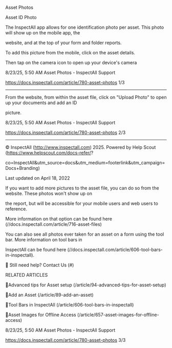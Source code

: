 Asset Photos

Asset ID Photo

The InspectAll app allows for one identification photo per asset.  This photo will show up on the mobile app, the

website, and at the top of your form and folder reports.

To add this picture from the mobile, click on the asset details.

Then tap on the camera icon to open up your device's camera

8/23/25, 5:50 AM Asset Photos - InspectAll Support

https://docs.inspectall.com/article/780-asset-photos 1/3


---

From the website, from within the asset file, click on "Upload Photo" to open up your documents and add an ID

picture.

8/23/25, 5:50 AM Asset Photos - InspectAll Support

https://docs.inspectall.com/article/780-asset-photos 2/3


---

© InspectAll (http://www.inspectall.com) 2025. Powered by Help Scout (https://www.helpscout.com/docs-refer/?

co=InspectAll&utm_source=docs&utm_medium=footerlink&utm_campaign=Docs+Branding)

Last updated on April 18, 2022

If you want to add more pictures to the asset file, you can do so from the website.  These photos won't show up on

the report, but will be accessible for your mobile users and web users to reference.

More information on that option can be found here (//docs.inspectall.com/article/716-asset-files)

You can also see all photos ever taken for an asset on a form using the tool bar. More information on tool bars in

InspectAll can be found here (//docs.inspectall.com/article/606-tool-bars-in-inspectall).

 Still need help? Contact Us (#)

RELATED ARTICLES

Advanced tips for Asset setup (/article/94-advanced-tips-for-asset-setup)

Add an Asset (/article/89-add-an-asset)

Tool Bars in InspectAll (/article/606-tool-bars-in-inspectall)

Asset Images for Offline Access (/article/657-asset-images-for-offline-access)

8/23/25, 5:50 AM Asset Photos - InspectAll Support

https://docs.inspectall.com/article/780-asset-photos 3/3

